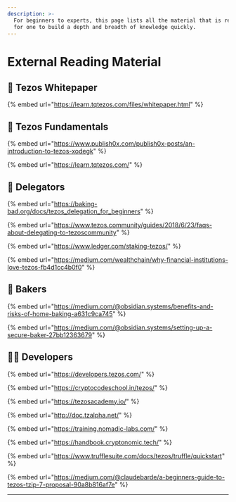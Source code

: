 ```yaml
---
description: >-
  For beginners to experts, this page lists all the material that is required
  for one to build a depth and breadth of knowledge quickly.
---
```


# External Reading Material

## :scroll: Tezos Whitepaper

{% embed url="https://learn.tqtezos.com/files/whitepaper.html" %}

## :dna: Tezos Fundamentals

{% embed url="https://www.publish0x.com/publish0x-posts/an-introduction-to-tezos-xodegk" %}

{% embed url="https://learn.tqtezos.com/" %}

## :rocket: Delegators

{% embed url="https://baking-bad.org/docs/tezos_delegation_for_beginners" %}

{% embed url="https://www.tezos.community/guides/2018/6/23/faqs-about-delegating-to-tezoscommunity" %}

{% embed url="https://www.ledger.com/staking-tezos/" %}

{% embed url="https://medium.com/wealthchain/why-financial-institutions-love-tezos-fb4d1cc4b0f0" %}

## :fortune_cookie: Bakers

{% embed url="https://medium.com/@obsidian.systems/benefits-and-risks-of-home-baking-a631c9ca745" %}

{% embed url="https://medium.com/@obsidian.systems/setting-up-a-secure-baker-27bb12363679" %}

## :woman_technologist: Developers

{% embed url="https://developers.tezos.com/" %}

{% embed url="https://cryptocodeschool.in/tezos/" %}

{% embed url="https://tezosacademy.io/" %}

{% embed url="http://doc.tzalpha.net/" %}

{% embed url="https://training.nomadic-labs.com/" %}

{% embed url="https://handbook.cryptonomic.tech/" %}

{% embed url="https://www.trufflesuite.com/docs/tezos/truffle/quickstart" %}

{% embed url="https://medium.com/@claudebarde/a-beginners-guide-to-tezos-tzip-7-proposal-90a8b816af7e" %}

****
